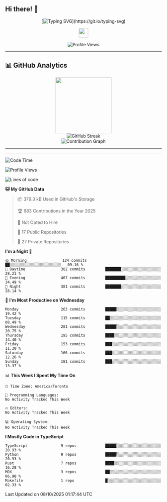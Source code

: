 ## Hi there! 👋

<div align="center">

<!-- Dynamic Typing Animation -->
[![Typing SVG](https://readme-typing-svg.herokuapp.com?font=Fira+Code&size=30&duration=3000&pause=1000&color=6366F1&center=true&vCenter=true&multiline=true&width=600&height=100&lines=Hello+%2C+I'm+Xindan+Zhang+%F0%9F%91%8B;)](https://git.io/typing-svg)

<!-- Animated Wave -->
<img src="https://raw.githubusercontent.com/MartinHeinz/MartinHeinz/master/wave.gif" width="30px" height="30px">

<!-- Profile Views Counter -->
![Profile Views](https://komarev.com/ghpvc/?username=XindanZhang&label=Profile%20views&color=6366f1&style=flat)

</div>

---


## 📊 GitHub Analytics

<div align="center">
  <img height="180em" src="https://github-readme-stats.vercel.app/api/top-langs/?username=XindanZhang&layout=compact&langs_count=8&theme=tokyonight&include_all_commits=true&count_private=true"/>
</div>

<div align="center">
  <img src="https://github-readme-streak-stats.herokuapp.com/?user=XindanZhang&theme=tokyonight" alt="GitHub Streak" />
</div>

<div align="center">
  <img src="https://github-readme-activity-graph.vercel.app/graph?username=XindanZhang&theme=tokyo-night&bg_color=1a1b27&color=70a5fd&line=70a5fd&point=c3e88d&area=true&hide_border=true" alt="Contribution Graph" />
</div>

---

---
<!--START_SECTION:waka-->
![Code Time](http://img.shields.io/badge/Code%20Time-27%20mins-blue)

![Profile Views](http://img.shields.io/badge/Profile%20Views-0-blue)

![Lines of code](https://img.shields.io/badge/From%20Hello%20World%20I%27ve%20Written-2.5%20million%20lines%20of%20code-blue)

**🐱 My GitHub Data** 

> 📦 379.3 kB Used in GitHub's Storage 
 > 
> 🏆 683 Contributions in the Year 2025
 > 
> 🚫 Not Opted to Hire
 > 
> 📜 17 Public Repositories 
 > 
> 🔑 27 Private Repositories 
 > 
**I'm a Night 🦉** 

```text
🌞 Morning                124 commits         ██░░░░░░░░░░░░░░░░░░░░░░░   09.16 % 
🌆 Daytime                382 commits         ███████░░░░░░░░░░░░░░░░░░   28.21 % 
🌃 Evening                467 commits         █████████░░░░░░░░░░░░░░░░   34.49 % 
🌙 Night                  381 commits         ███████░░░░░░░░░░░░░░░░░░   28.14 % 
```
📅 **I'm Most Productive on Wednesday** 

```text
Monday                   263 commits         █████░░░░░░░░░░░░░░░░░░░░   19.42 % 
Tuesday                  115 commits         ██░░░░░░░░░░░░░░░░░░░░░░░   08.49 % 
Wednesday                281 commits         █████░░░░░░░░░░░░░░░░░░░░   20.75 % 
Thursday                 195 commits         ████░░░░░░░░░░░░░░░░░░░░░   14.40 % 
Friday                   153 commits         ███░░░░░░░░░░░░░░░░░░░░░░   11.30 % 
Saturday                 166 commits         ███░░░░░░░░░░░░░░░░░░░░░░   12.26 % 
Sunday                   181 commits         ███░░░░░░░░░░░░░░░░░░░░░░   13.37 % 
```


📊 **This Week I Spent My Time On** 

```text
🕑︎ Time Zone: America/Toronto

💬 Programming Languages: 
No Activity Tracked This Week

🔥 Editors: 
No Activity Tracked This Week

💻 Operating System: 
No Activity Tracked This Week
```

**I Mostly Code in TypeScript** 

```text
TypeScript               9 repos             █████░░░░░░░░░░░░░░░░░░░░   20.93 % 
Python                   9 repos             █████░░░░░░░░░░░░░░░░░░░░   20.93 % 
Rust                     7 repos             ████░░░░░░░░░░░░░░░░░░░░░   16.28 % 
MDX                      3 repos             ██░░░░░░░░░░░░░░░░░░░░░░░   06.98 % 
Makefile                 1 repo              █░░░░░░░░░░░░░░░░░░░░░░░░   02.33 % 
```




 Last Updated on 08/10/2025 01:17:44 UTC
<!--END_SECTION:waka-->
